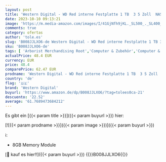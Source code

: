```yaml
---
layout: post
title: 'Western Digital - WD Red interne Festplatte 1 TB  3 5 Zoll  NAS Festplatte  5400U/min  SATA 6 Gbit/s  NASware-Technologie  für NAS-Systeme im Dauerbetrieb  rot'
date: 2023-10-10 09:13:21
image: 'https://m.media-amazon.com/images/I/41GjNfh9jKL._SL500_._SL400_.jpg'
comments: true
category: ofertas
author: 'tole.es'
slug: 'B008JJLXO6-de Western Digital - WD Red interne Festplatte 1 TB 3 5 Zoll...'
sku: 'B008JJLXO6-de'
tags: [ 'Arborist Merchandising Root','Computer & Zubehör','Computer & Zubehör: Produkte mit Umwelt-Label','Datenspeicher','Interne Festplatten','Interner Speicher','Self Service','Serialization Product Alert - Pc Nov 1','Serialization Product Alert -PC -July-Sept','Sonderangebote Warehousedeals - Computer & Zubehör','Special Features Stores','a4cbee59-f823-40fe-831a-7de64f655f6f_0','a4cbee59-f823-40fe-831a-7de64f655f6f_1301','a4cbee59-f823-40fe-831a-7de64f655f6f_3201','a4cbee59-f823-40fe-831a-7de64f655f6f_3401','a4cbee59-f823-40fe-831a-7de64f655f6f_5101','western digital','🇩🇪', ]
actualPrice: 48.4 EUR
currency: EUR
price: 48.4
comparePrice: 62.47 EUR
prodname: 'Western Digital - WD Red interne Festplatte 1 TB  3 5 Zoll  NAS Festplatte  5400U/min  SATA 6 Gbit/s  NASware-Technologie  für NAS-Systeme im Dauerbetrieb  rot'
country: 'de'
flag: '🇩🇪'
brand: 'Western Digital'
buyurl: 'https://www.amazon.de/dp/B008JJLXO6/?tag=tolees0ca-21'
descuento: '22.52'
average: '61.7689473684212'
---
```


Es gibt ein [{{< param title >}}]({{< param buyurl >}}) hier:

[![{{< param prodname >}}]({{< param image >}})]({{< param buyurl >}})

ℹ️:

- 8GB Memory Module

[🛒 kauf es hier!!]({{< param buyurl >}})
{{<world>}}B008JJLXO6{{</world>}}
